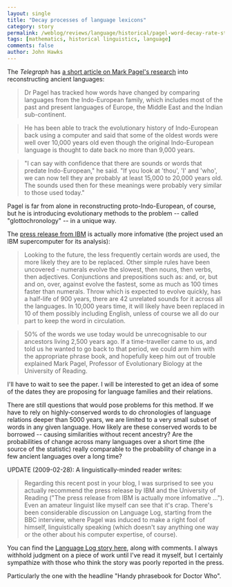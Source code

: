 ```yaml
---
layout: single 
title: "Decay processes of language lexicons" 
category: story
permalink: /weblog/reviews/language/historical/pagel-word-decay-rate-story-2009.html
tags: [mathematics, historical linguistics, language] 
comments: false 
author: John Hawks 
---
```


The <i>Telegraph</i> has <a href="http://www.telegraph.co.uk/scienceandtechnology/science/sciencenews/4837592/Stone-Age-phrasebook-developed-by-scientists-studying-oldest-words.html">a short article on Mark Pagel's research</a> into reconstructing ancient languages: 

<blockquote>Dr Pagel has tracked how words have changed by comparing languages from the Indo-European family, which includes most of the past and present languages of Europe, the Middle East and the Indian sub-continent.</blockquote>

<blockquote>He has been able to track the evolutionary history of Indo-European back using a computer and said that some of the oldest words were well over 10,000 years old even though the original Indo-European language is thought to date back no more than 9,000 years.</blockquote>

<blockquote>"I can say with confidence that there are sounds or words that predate Indo-European," he said. "If you look at 'thou', 'I' and 'who', we can now tell they are probably at least 15,000 to 20,000 years old. The sounds used then for these meanings were probably very similar to those used today."</blockquote>

Pagel is far from alone in reconstructing proto-Indo-European, of course, but he is introducing evolutionary methods to the problem -- called "glottochronology" -- in a unique way. 

The <a href="http://www-03.ibm.com/press/us/en/pressrelease/26806.wss">press release from IBM</a> is actually more infomative (the project used an IBM supercomputer for its analysis): 

<blockquote>Looking to the future, the less frequently certain words are used, the more likely they are to be replaced. Other simple rules have been uncovered - numerals evolve the slowest, then nouns, then verbs, then adjectives. Conjunctions and prepositions such as: and, or, but and on, over, against evolve the fastest, some as much as 100 times faster than numerals. Throw which is expected to evolve quickly, has a half-life of 900 years, there are 42 unrelated sounds for it across all the languages. In 10,000 years time, it will likely have been replaced in 10 of them  possibly including English, unless of course we all do our part to keep the word in circulation. </blockquote>

<blockquote>50% of the words we use today would be unrecognisable to our ancestors living 2,500 years ago. If a time-traveller came to us, and told us he wanted to go back to that period, we could arm him with the appropriate phrase book, and hopefully keep him out of trouble explained Mark Pagel, Professor of Evolutionary Biology at the University of Reading.  </blockquote>

I'll have to wait to see the paper. I will be interested to get an idea of some of the dates they are proposing for language families and their relations. 

There are still questions that would pose problems for this method. If we have to rely on highly-conserved words to do chronologies of language relations deeper than 5000 years, we are limited to a very small subset of words in any given language. How likely are these conserved words to be borrowed -- causing similarities without recent ancestry? Are the probabilities of change across many languages over a short time (the source of the statistic) really comparable to the probability of change in a few ancient languages over a long time?

UPDATE (2009-02-28): A linguistically-minded reader writes: 

<blockquote>Regarding this recent post in your blog, I was surprised to see you actually recommend the press release by IBM and the University of Reading ("The press release from IBM is actually more infomative ...").  Even an amateur linguist like myself can see that it's crap.  There's been considerable discussion on Language Log, starting from the BBC interview, where Pagel was induced to make a right fool of himself, linguistically speaking (which doesn't say anything one way or the other about his computer expertise, of course).</blockquote>

You can find the <a href="http://languagelog.ldc.upenn.edu/nll/?p=1186">Language Log story here</a>, along with comments. I always withhold judgment on a piece of work until I've read it myself, but I certainly sympathize with those who think the story was poorly reported in the press. 

Particularly the one with the headline "Handy phrasebook for Doctor Who". 

